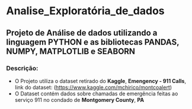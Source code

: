 # Analise_Exploratória_de_dados
## Projeto de Análise de dados utilizando a linguagem PYTHON e as bibliotecas PANDAS, NUMPY, MATPLOTLIB e SEABORN
### Descrição:
 - O Projeto utiliza o dataset retirado do **Kaggle**, **Emengency - 911 Calls**, link do dataset: (https://www.kaggle.com/mchirico/montcoalert)
 - O Dataset contém dados sobre chamadas de emergência feitas ao serviço 911 no condado de **Montgomery County**, **PA** 
